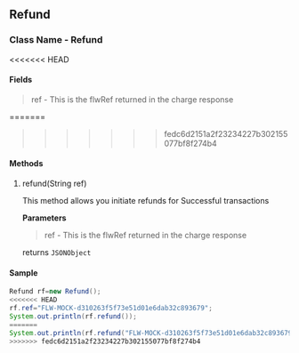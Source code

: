 ## Refund

### Class Name - Refund

<<<<<<< HEAD
#### Fields
  >ref - This is the flwRef returned in the charge response

=======
>>>>>>> fedc6d2151a2f23234227b302155077bf8f274b4
#### Methods
1. refund(String ref)

    This method allows you initiate refunds for Successful transactions
    
    **Parameters**
    
    >ref - This is the flwRef returned in the charge response
    
    returns `JSONObject`
    
 
 
#### Sample

```java
Refund rf=new Refund();
<<<<<<< HEAD
rf.ref="FLW-MOCK-d310263f5f73e51d01e6dab32c893679";
System.out.println(rf.refund());
=======
System.out.println(rf.refund("FLW-MOCK-d310263f5f73e51d01e6dab32c893679"));
>>>>>>> fedc6d2151a2f23234227b302155077bf8f274b4
```

